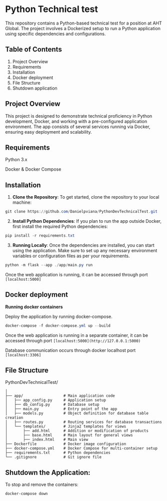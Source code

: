 # Python Technical test
This repository contains a Python-based technical test for a position at AHT Global. The project involves a Dockerized setup to run a Python application using specific dependencies and configurations.

## Table of Contents
1. Project Overview
2. Requirements
3. Installation
4. Docker deployment
5. File Structure
6. Shutdown application

## Project Overview
This project is designed to demonstrate technical proficiency in Python development, Docker, and working with a pre-configured application environment. The app consists of several services running via Docker, ensuring easy deployment and scalability.

## Requirements
Python 3.x

Docker & Docker Compose

## Installation
1. **Clone the Repository**:
To get started, clone the repository to your local machine:

```PowerShell
git clone https://github.com/Danielpviana/PythonDevTechnicalTest.git
```

2. **Install Python Dependencies**:
If you plan to run the app outside Docker, first install the required Python dependencies:

```PowerShell
pip install -r requirements.txt
```

3. **Running Locally**:
Once the dependencies are installed, you can start using the application. Make sure to set up any necessary environment variables or configuration files as per your requirements.

```PowerShell
python -m flask --app ./app/main.py run
```

Once the web application is running, it can be accessed through port `[localhost:5000]`

## Docker deployment 
**Running docker containers**

Deploy the application by running docker-compose.

```PowerShell
docker-compose -f docker-compose.yml up --build
```

Once the web application is running in a separate container, it can be accessed through port `[localhost:5000](http://127.0.0.1:5000)`

Database communication occurs through docker localhost port `[localhost:3306]`

## File Structure
PythonDevTechnicalTest/
```
│
├── app/                  # Main application code
│   ├── app_config.py     # Application setup
│   ├── db_config.py      # Database setup
│   ├── main.py           # Entry point of the app
│   ├── models.py         # Object definition for database table creation
│   ├── routes.py         # Routing services for database transactions
│   └── templates/        # Jinja2 templates for views
│       ├── add.html      # Addition or modification of products
│       ├── base.html     # Main layout for general views
│       ├── index.html    # Main view
├── Dockerfile            # Docker image configuration
├── docker-compose.yml    # Docker Compose for multi-container setup
├── requirements.txt      # Python dependencies
└── .gitignore            # Git ignore file
```

## Shutdown the Application:
To stop and remove the containers:

```Powershell
docker-compose down
```
